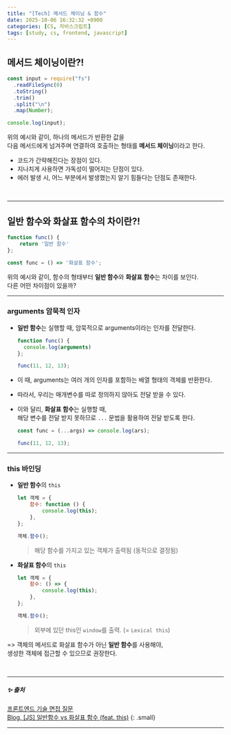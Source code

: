 ```yaml
---
title: "[Tech] 메서드 체이닝 & 함수"
date: 2025-10-06 16:32:32 +0900
categories: [CS, 자바스크립트]
tags: [study, cs, frontend, javascript]
---
```


## **메서드 체이닝**이란?!

```js  
const input = require("fs")
  .readFileSync(0)
  .toString()
  .trim()
  .split("\n")
  .map(Number);

console.log(input);
```  

위의 예시와 같이, 하나의 메서드가 반환한 값을   
다음 메서드에게 넘겨주며 연결하여 호출하는 형태를 **메서드 체이닝**이라고 한다.       

- <span class="bluepen">코드가 간략해진다는 장점</span>이 있다.  
- 지나치게 사용하면 <span class="redpen">가독성이 떨어지는 단점</span>이 있다.  
- <span class="redpen">에러 발생 시, 어느 부분에서 발생했는지 알기 힘들다는 단점</span>도 존재한다.    

<br>

---

## <span class="purplepen">**일반 함수**</span>와 <span class="purplepen">**화살표 함수**</span>의 차이란?!  

```js  
function func() {
    return '일반 함수'
};

const func = () => '화살표 함수';
```

위의 예시와 같이, 함수의 형태부터 <span class="purplepen">**일반 함수**</span>와 <span class="purplepen">**화살표 함수**</span>는 차이를 보인다.     
다른 어떤 차이점이 있을까?

---

### **<span class="graypen">arguments</span>** 암묵적 인자    

- <span class="purplepen">**일반 함수**</span>는 실행할 때, 암묵적으로 <span class="graypen">arguments</span>이라는 인자를 전달한다.     
  
  ```js  
  function func() {
    console.log(arguments)
  };

  func(11, 12, 13);
  ```   
- 이 때, <span class="graypen">arguments</span>는 여러 개의 인자를 포함하는 배열 형태의 객체를 반환한다.   
- 따라서, 우리는 매개변수를 따로 정의하지 않아도 전달 받을 수 있다.   

- 이와 달리, <span class="purplepen">**화살표 함수**</span>는 실행할 때,     
  해당 변수를 전달 받지 못하므로 `...` 문법을 활용하여 전달 받도록 한다.  
  
  ```js  
  const func = (...args) => console.log(ars);  

  func(11, 12, 13); 
  ```   

---

### **<span class="redpen">this</span>** 바인딩    

- <span class="purplepen">**일반 함수**</span>의 `this`  
    ```js   
    let 객체 = {
        함수: function () {
            console.log(this);
        },
    };

    객체.함수();
    ```  
    > 해당 함수를 가지고 있는 객체가 출력됨 (동적으로 결정됨)

- <span class="purplepen">**화살표 함수**</span>의 `this`  
    ```js   
    let 객체 = {
        함수: () => {
            console.log(this);
        },
    };

    객체.함수();
    ```  
    > 외부에 있던 this인 `window`를 출력. (= `Lexical this`)

=> 객체의 메서드로 <span class="purplepen">화살표 함수</span>가 아닌 <span class="purplepen">**일반 함수**</span>를 사용해야,    
생성한 객체에 접근할 수 있으므로 권장한다.  

<br>
  
---

##### ✨ 출처   

[프론트엔드 기술 면접 질문](https://frontend-interview-question.vercel.app/)     
[Blog, [JS] 일반함수 vs 화살표 함수 (feat. this)](https://velog.io/@daybreak/function-declaration)
{: .small}     

---

